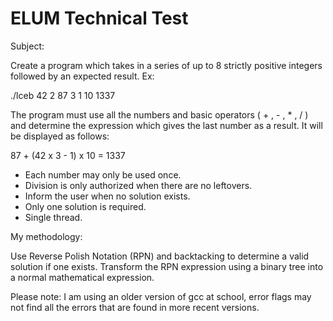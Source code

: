 # ELUM Technical Test


Subject: 
 
 Create a program which takes in a series of up to 8 strictly positive integers followed by an expected result. Ex:
 
./lceb 42 2 87 3 1 10  1337

The program must use all the numbers and basic operators ( + ,  - ,  \* ,  / ) and determine the expression which gives the last number as a result. It will be displayed as follows:

87 + (42 x 3 - 1) x 10 = 1337

* Each number may only be used once.
* Division is only authorized when there are no leftovers.
* Inform the user when no solution exists.
* Only one solution is required.
* Single thread.

My methodology:

Use Reverse Polish Notation (RPN) and backtacking to determine a valid solution if one exists.
Transform the RPN expression using a binary tree into a normal mathematical expression.

Please note: I am using an older version of gcc at school, error flags may not find all the errors that are found in more recent versions.
